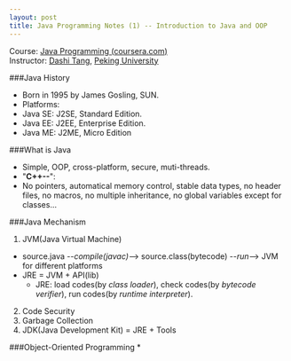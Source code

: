 ```yaml
---
layout: post
title: Java Programming Notes (1) -- Introduction to Java and OOP
---
```


Course: [Java Programming (coursera.com)](https://class.coursera.org/pkujava-001)  
Instructor: [Dashi Tang](https://www.coursera.org/instructor/~3838), [Peking University](http://english.pku.edu.cn/)

###Java History
* Born in 1995 by James Gosling, SUN.
* Platforms:
 * Java SE: J2SE, Standard Edition.
 * Java EE: J2EE, Enterprise Edition.
 * Java ME: J2ME, Micro Edition

###What is Java
* Simple, OOP, cross-platform, secure, muti-threads.
* "**C++--**":
 * No pointers, automatical memory control, stable data types, no header files, no macros, no multiple inheritance, no global variables except for classes...

###Java Mechanism
1. JVM(Java Virtual Machine)
 * source.java --_compile(javac)_--> source.class(bytecode) --_run_--> JVM for different platforms
 * JRE = JVM + API(lib)
   * JRE: load codes(by _class loader_), check codes(by _bytecode verifier_), run codes(by _runtime interpreter_).  
2. Code Security  
3. Garbage Collection  
4. JDK(Java Development Kit) = JRE + Tools  

###Object-Oriented Programming
* 
